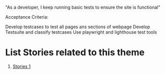 "As a developer, I keep running basic tests to ensure the site is functional"


Acceptance Criteria:

Develop testcases to test all pages ans sections of webpage
Develop Testsuite and classify testcases 
Use playwright and lighthouse test tools


# List Stories related to this theme
1. [Stories 1](tasks/task_template6.md)